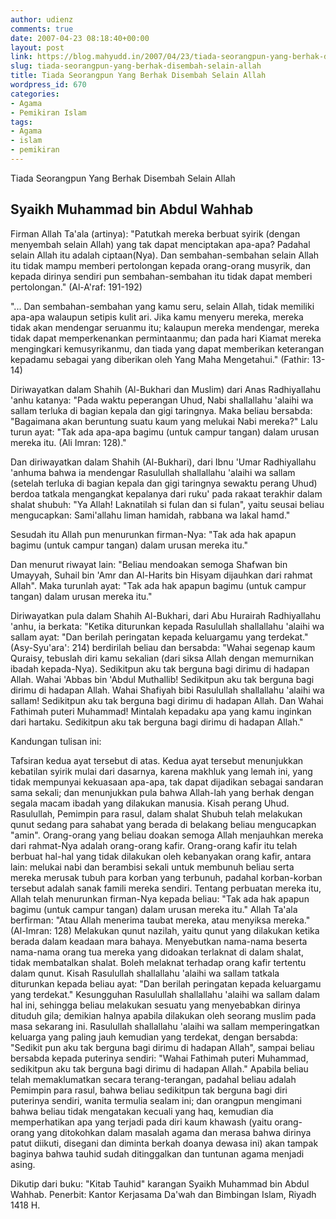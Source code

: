 ```yaml
---
author: udienz
comments: true
date: 2007-04-23 08:18:40+00:00
layout: post
link: https://blog.mahyudd.in/2007/04/23/tiada-seorangpun-yang-berhak-disembah-selain-allah.html
slug: tiada-seorangpun-yang-berhak-disembah-selain-allah
title: Tiada Seorangpun Yang Berhak Disembah Selain Allah
wordpress_id: 670
categories:
- Agama
- Pemikiran Islam
tags:
- Agama
- islam
- pemikiran
---
```


Tiada Seorangpun Yang Berhak Disembah Selain Allah

Syaikh Muhammad bin Abdul Wahhab
--------------------------------------------------------------------------------

Firman Allah Ta'ala (artinya):
"Patutkah mereka berbuat syirik (dengan menyembah selain Allah) yang tak dapat menciptakan apa-apa? Padahal selain Allah itu adalah ciptaan(Nya). Dan sembahan-sembahan selain Allah itu tidak mampu memberi pertolongan kepada orang-orang musyrik, dan kepada dirinya sendiri pun sembahan-sembahan itu tidak dapat memberi pertolongan." (Al-A'raf: 191-192)

"... Dan sembahan-sembahan yang kamu seru, selain Allah, tidak memiliki apa-apa walaupun setipis kulit ari. Jika kamu menyeru mereka, mereka tidak akan mendengar seruanmu itu; kalaupun mereka mendengar, mereka tidak dapat memperkenankan permintaanmu; dan pada hari Kiamat mereka mengingkari kemusyrikanmu, dan tiada yang dapat memberikan keterangan kepadamu sebagai yang diberikan oleh Yang Maha Mengetahui." (Fathir: 13-14)

Diriwayatkan dalam Shahih (Al-Bukhari dan Muslim) dari Anas Radhiyallahu 'anhu katanya: "Pada waktu peperangan Uhud, Nabi shallallahu 'alaihi wa sallam terluka di bagian kepala dan gigi taringnya. Maka beliau bersabda: "Bagaimana akan beruntung suatu kaum yang melukai Nabi mereka?" Lalu turun ayat: "Tak ada apa-apa bagimu (untuk campur tangan) dalam urusan mereka itu. (Ali Imran: 128)."

Dan diriwayatkan dalam Shahih (Al-Bukhari), dari Ibnu 'Umar Radhiyallahu 'anhuma bahwa ia mendengar Rasulullah shallallahu 'alaihi wa sallam (setelah terluka di bagian kepala dan gigi taringnya sewaktu perang Uhud) berdoa tatkala mengangkat kepalanya dari ruku' pada rakaat terakhir dalam shalat shubuh: "Ya Allah! Laknatilah si fulan dan si fulan", yaitu seusai beliau mengucapkan: Sami'allahu liman hamidah, rabbana wa lakal hamd."

Sesudah itu Allah pun menurunkan firman-Nya: "Tak ada hak apapun bagimu (untuk campur tangan) dalam urusan mereka itu."

Dan menurut riwayat lain: "Beliau mendoakan semoga Shafwan bin Umayyah, Suhail bin 'Amr dan Al-Harits bin Hisyam dijauhkan dari rahmat Allah". Maka turunlah ayat: "Tak ada hak apapun bagimu (untuk campur tangan) dalam urusan mereka itu."

Diriwayatkan pula dalam Shahih Al-Bukhari, dari Abu Hurairah Radhiyallahu 'anhu, ia berkata: "Ketika diturunkan kepada Rasulullah shallallahu 'alaihi wa sallam ayat: "Dan berilah peringatan kepada keluargamu yang terdekat." (Asy-Syu'ara': 214) berdirilah beliau dan bersabda: "Wahai segenap kaum Quraisy, tebuslah diri kamu sekalian (dari siksa Allah dengan memurnikan ibadah kepada-Nya). Sedikitpun aku tak berguna bagi dirimu di hadapan Allah. Wahai 'Abbas bin 'Abdul Muthallib! Sedikitpun aku tak berguna bagi dirimu di hadapan Allah. Wahai Shafiyah bibi Rasulullah shallallahu 'alaihi wa sallam! Sedikitpun aku tak berguna bagi dirimu di hadapan Allah. Dan Wahai Fathimah puteri Muhammad! Mintalah kepadaku apa yang kamu inginkan dari hartaku. Sedikitpun aku tak berguna bagi dirimu di hadapan Allah."

Kandungan tulisan ini:

Tafsiran kedua ayat tersebut di atas. Kedua ayat tersebut menunjukkan kebatilan syirik mulai dari dasarnya, karena makhluk yang lemah ini, yang tidak mempunyai kekuasaan apa-apa, tak dapat dijadikan sebagai sandaran sama sekali; dan menunjukkan pula bahwa Allah-lah yang berhak dengan segala macam ibadah yang dilakukan manusia.
Kisah perang Uhud.
Rasulullah, Pemimpin para rasul, dalam shalat Shubuh telah melakukan qunut sedang para sahabat yang berada di belakang beliau mengucapkan "amin".
Orang-orang yang beliau doakan semoga Allah menjauhkan mereka dari rahmat-Nya adalah orang-orang kafir.
Orang-orang kafir itu telah berbuat hal-hal yang tidak dilakukan oleh kebanyakan orang kafir, antara lain: melukai nabi dan berambisi sekali untuk membunuh beliau serta mereka merusak tubuh para korban yang terbunuh, padahal korban-korban tersebut adalah sanak famili mereka sendiri.
Tentang perbuatan mereka itu, Allah telah menurunkan firman-Nya kepada beliau: "Tak ada hak apapun bagimu (untuk campur tangan) dalam urusan mereka itu."
Allah Ta'ala berfirman: "Atau Allah menerima taubat mereka, atau menyiksa mereka." (Al-Imran: 128)
Melakukan qunut nazilah, yaitu qunut yang dilakukan ketika berada dalam keadaan mara bahaya.
Menyebutkan nama-nama beserta nama-nama orang tua mereka yang didoakan terlaknat di dalam shalat, tidak membatalkan shalat.
Boleh melaknat terhadap orang kafir tertentu dalam qunut.
Kisah Rasulullah shallallahu 'alaihi wa sallam tatkala diturunkan kepada beliau ayat: "Dan berilah peringatan kepada keluargamu yang terdekat."
Kesungguhan Rasulullah shallallahu 'alaihi wa sallam dalam hal ini, sehingga beliau melakukan sesuatu yang menyebabkan dirinya dituduh gila; demikian halnya apabila dilakukan oleh seorang muslim pada masa sekarang ini.
Rasulullah shallallahu 'alaihi wa sallam memperingatkan keluarga yang paling jauh kemudian yang terdekat, dengan bersabda: "Sedikit pun aku tak berguna bagi dirimu di hadapan Allah", sampai beliau bersabda kepada puterinya sendiri: "Wahai Fathimah puteri Muhammad, sedikitpun aku tak berguna bagi dirimu di hadapan Allah."
Apabila beliau telah memaklumatkan secara terang-terangan, padahal beliau adalah Pemimpin para rasul, bahwa beliau sedikitpun tak berguna bagi diri puterinya sendiri, wanita termulia sealam ini; dan orangpun mengimani bahwa beliau tidak mengatakan kecuali yang haq, kemudian dia memperhatikan apa yang terjadi pada diri kaum khawash (yaitu orang-orang yang ditokohkan dalam masalah agama dan merasa bahwa dirinya patut diikuti, disegani dan diminta berkah doanya dewasa ini) akan tampak baginya bahwa tauhid sudah ditinggalkan dan tuntunan agama menjadi asing.

Dikutip dari buku: "Kitab Tauhid" karangan Syaikh Muhammad bin Abdul Wahhab.
Penerbit: Kantor Kerjasama Da'wah dan Bimbingan Islam, Riyadh 1418 H.
